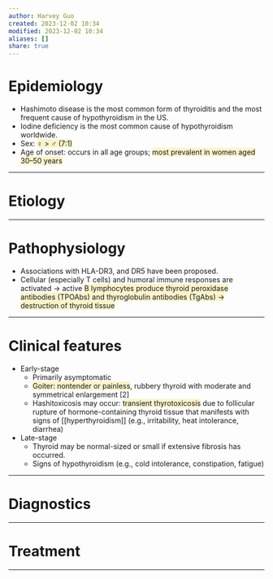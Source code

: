 ```yaml
---
author: Harvey Guo
created: 2023-12-02 10:34
modified: 2023-12-02 10:34
aliases: []
share: true
---
```

# Epidemiology
- Hashimoto disease is the most common form of thyroiditis and the most frequent cause of hypothyroidism in the US.
- Iodine deficiency is the most common cause of hypothyroidism worldwide.
- Sex: <span style="background:rgba(240, 200, 0, 0.2)">♀ > ♂ (7:1)</span>
- Age of onset: occurs in all age groups; <span style="background:rgba(240, 200, 0, 0.2)">most prevalent in women aged 30–50 years</span>

---
# Etiology


---
# Pathophysiology
- Associations with HLA-DR3, and DR5 have been proposed.
- Cellular (especially T cells) and humoral immune responses are activated  → active <span style="background:rgba(240, 200, 0, 0.2)">B lymphocytes produce thyroid peroxidase antibodies (TPOAbs) and thyroglobulin antibodies (TgAbs) → destruction of thyroid tissue</span>

---
# Clinical features
- Early-stage
	- Primarily asymptomatic
	- <span style="background:rgba(240, 200, 0, 0.2)">Goiter: nontender or painless</span>, rubbery thyroid with moderate and symmetrical enlargement [2]
	- Hashitoxicosis may occur: <span style="background:rgba(240, 200, 0, 0.2)">transient thyrotoxicosis</span> due to follicular rupture of hormone-containing thyroid tissue that manifests with signs of [[hyperthyroidism]] (e.g., irritability, heat intolerance, diarrhea)
- Late-stage
	- Thyroid may be normal-sized or small if extensive fibrosis has occurred.
	- Signs of hypothyroidism (e.g., cold intolerance, constipation, fatigue)

---
# Diagnostics


---
# Treatment


---
